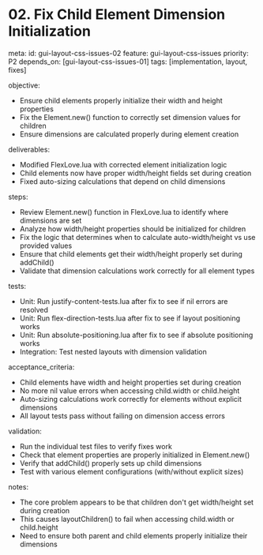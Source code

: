 # 02. Fix Child Element Dimension Initialization

meta:
  id: gui-layout-css-issues-02
  feature: gui-layout-css-issues
  priority: P2
  depends_on: [gui-layout-css-issues-01]
  tags: [implementation, layout, fixes]

objective:
- Ensure child elements properly initialize their width and height properties
- Fix the Element.new() function to correctly set dimension values for children
- Ensure dimensions are calculated properly during element creation

deliverables:
- Modified FlexLove.lua with corrected element initialization logic
- Child elements now have proper width/height fields set during creation
- Fixed auto-sizing calculations that depend on child dimensions

steps:
- Review Element.new() function in FlexLove.lua to identify where dimensions are set
- Analyze how width/height properties should be initialized for children 
- Fix the logic that determines when to calculate auto-width/height vs use provided values
- Ensure that child elements get their width/height properly set during addChild()
- Validate that dimension calculations work correctly for all element types

tests:
- Unit: Run justify-content-tests.lua after fix to see if nil errors are resolved
- Unit: Run flex-direction-tests.lua after fix to see if layout positioning works 
- Unit: Run absolute-positioning.lua after fix to see if absolute positioning works
- Integration: Test nested layouts with dimension validation

acceptance_criteria:
- Child elements have width and height properties set during creation
- No more nil value errors when accessing child.width or child.height
- Auto-sizing calculations work correctly for elements without explicit dimensions
- All layout tests pass without failing on dimension access errors

validation:
- Run the individual test files to verify fixes work
- Check that element properties are properly initialized in Element.new()
- Verify that addChild() properly sets up child dimensions
- Test with various element configurations (with/without explicit sizes)

notes:
- The core problem appears to be that children don't get width/height set during creation
- This causes layoutChildren() to fail when accessing child.width or child.height
- Need to ensure both parent and child elements properly initialize their dimensions